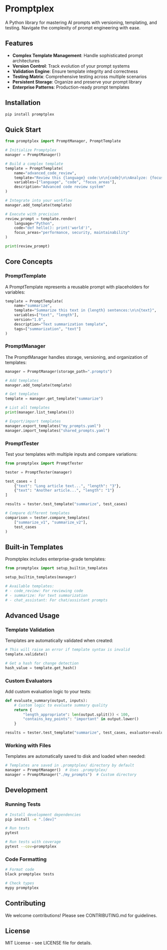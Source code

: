 # Promptplex

A Python library for mastering AI prompts with versioning, templating, and testing. Navigate the complexity of prompt engineering with ease.

## Features

- **Complex Template Management**: Handle sophisticated prompt architectures
- **Version Control**: Track evolution of your prompt systems
- **Validation Engine**: Ensure template integrity and correctness
- **Testing Matrix**: Comprehensive testing across multiple scenarios
- **Persistent Storage**: Organize and preserve your prompt library
- **Enterprise Patterns**: Production-ready prompt templates

## Installation

```bash
pip install promptplex
```

## Quick Start

```python
from promptplex import PromptManager, PromptTemplate

# Initialize Promptplex
manager = PromptManager()

# Build a complex template
template = PromptTemplate(
    name="advanced_code_review",
    template="Review this {language} code:\n\n{code}\n\nAnalyze: {focus_areas}",
    variables=["language", "code", "focus_areas"],
    description="Advanced code review system"
)

# Integrate into your workflow
manager.add_template(template)

# Execute with precision
review_prompt = template.render(
    language="Python",
    code="def hello(): print('world')",
    focus_areas="performance, security, maintainability"
)

print(review_prompt)
```

## Core Concepts

### PromptTemplate

A PromptTemplate represents a reusable prompt with placeholders for variables:

```python
template = PromptTemplate(
    name="summarize",
    template="Summarize this text in {length} sentences:\n\n{text}",
    variables=["text", "length"],
    version="1.0",
    description="Text summarization template",
    tags=["summarization", "text"]
)
```

### PromptManager

The PromptManager handles storage, versioning, and organization of templates:

```python
manager = PromptManager(storage_path=".prompts")

# Add templates
manager.add_template(template)

# Get templates
template = manager.get_template("summarize")

# List all templates
print(manager.list_templates())

# Export/import templates
manager.export_templates("my_prompts.yaml")
manager.import_templates("shared_prompts.yaml")
```

### PromptTester

Test your templates with multiple inputs and compare variations:

```python
from promptplex import PromptTester

tester = PromptTester(manager)

test_cases = [
    {"text": "Long article text...", "length": "3"},
    {"text": "Another article...", "length": "1"}
]

results = tester.test_template("summarize", test_cases)

# Compare different templates
comparison = tester.compare_templates(
    ["summarize_v1", "summarize_v2"], 
    test_cases
)
```

## Built-in Templates

Promptplex includes enterprise-grade templates:

```python
from promptplex import setup_builtin_templates

setup_builtin_templates(manager)

# Available templates:
# - code_review: For reviewing code
# - summarize: For text summarization  
# - chat_assistant: For chat/assistant prompts
```

## Advanced Usage

### Template Validation

Templates are automatically validated when created:

```python
# This will raise an error if template syntax is invalid
template.validate()

# Get a hash for change detection
hash_value = template.get_hash()
```

### Custom Evaluators

Add custom evaluation logic to your tests:

```python
def evaluate_summary(output, inputs):
    # Custom logic to evaluate summary quality
    return {
        "length_appropriate": len(output.split()) < 100,
        "contains_key_points": "important" in output.lower()
    }

results = tester.test_template("summarize", test_cases, evaluator=evaluate_summary)
```

### Working with Files

Templates are automatically saved to disk and loaded when needed:

```python
# Templates are saved in .promptplex/ directory by default
manager = PromptManager()  # Uses .promptplex/
manager = PromptManager("./my_prompts")  # Custom directory
```

## Development

### Running Tests

```bash
# Install development dependencies
pip install -e ".[dev]"

# Run tests
pytest

# Run tests with coverage
pytest --cov=promptplex
```

### Code Formatting

```bash
# Format code
black promptplex tests

# Check types
mypy promptplex
```

## Contributing

We welcome contributions! Please see CONTRIBUTING.md for guidelines.

## License

MIT License - see LICENSE file for details.